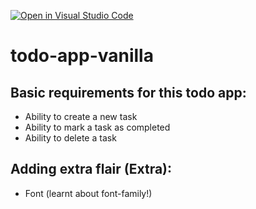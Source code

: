[![Open in Visual Studio Code](https://classroom.github.com/assets/open-in-vscode-718a45dd9cf7e7f842a935f5ebbe5719a5e09af4491e668f4dbf3b35d5cca122.svg)](https://classroom.github.com/online_ide?assignment_repo_id=11361204&assignment_repo_type=AssignmentRepo)
# todo-app-vanilla
## Basic requirements for this todo app:
- Ability to create a new task
- Ability to mark a task as completed
- Ability to delete a task

## Adding extra flair (Extra):
- Font (learnt about font-family!)
  
